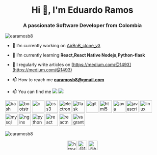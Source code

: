 <h1 align="center">Hi 👋, I'm Eduardo Ramos</h1>
<h3 align="center">A passionate Software Developer from Colombia</h3>

<p align="left"> <img src="https://komarev.com/ghpvc/?username=earamosb8" alt="earamosb8" /> </p>

- 🔭 I’m currently working on [AirBnB_clone_v3](https://github.com/earamosb8/AirBnB_clone_v3)

- 🌱 I’m currently learning **React,React Native Nodejs,Python-flask**

- 📝 I regularly write articles on [https://medium.com/@1493](https://medium.com/@1493)

- 📫 How to reach me **earamosb8@gmail.com**
- 📫 You can find me [<img src="https://img.shields.io/badge/twitter-%231DA1F2.svg?&style=for-the-badge&logo=twitter&logoColor=white"/>](https://twitter.com/eduar880620)
[<img src="https://img.shields.io/badge/linkedin-%230077B5.svg?&style=for-the-badge&logo=linkedin&logoColor=white"/>](https://www.linkedin.com/in/earamosb8/)
<p align="left">
 <i class="devicon-android-plain colored"></i>
<img src="https://www.vectorlogo.zone/logos/gnu_bash/gnu_bash-icon.svg" alt="bash" width="40" height="40"/>
<img src="https://devicons.github.io/devicon/devicon.git/icons/bootstrap/bootstrap-plain.svg" alt="bootstrap" width="40" height="40"/>
<img src="https://devicons.github.io/devicon/devicon.git/icons/c/c-original.svg" alt="c" width="40" height="40"/>
<img src="https://devicons.github.io/devicon/devicon.git/icons/css3/css3-original-wordmark.svg" alt="css3" width="40" height="40"/>
<img src="https://devicons.github.io/devicon/devicon.git/icons/electron/electron-original.svg" alt="electron" width="40" height="40"/>
<img src="https://www.vectorlogo.zone/logos/pocoo_flask/pocoo_flask-icon.svg" alt="flask" width="40" height="40"/>
<img src="https://www.vectorlogo.zone/logos/git-scm/git-scm-icon.svg" alt="git" width="40" height="40"/>
<img src="https://devicons.github.io/devicon/devicon.git/icons/html5/html5-original-wordmark.svg" alt="html5" width="40" height="40"/> 
<img src="https://devicons.github.io/devicon/devicon.git/icons/java/java-original-wordmark.svg" alt="java" width="40" height="40"/>
<img src="https://devicons.github.io/devicon/devicon.git/icons/javascript/javascript-original.svg" alt="javascript" width="40" height="40"/>
<img src="https://devicons.github.io/devicon/devicon.git/icons/linux/linux-original.svg" alt="linux" width="40" height="40"/>
<img src="https://devicons.github.io/devicon/devicon.git/icons/mysql/mysql-original-wordmark.svg" alt="mysql" width="40" height="40"/>
<img src="https://devicons.github.io/devicon/devicon.git/icons/nginx/nginx-original.svg" alt="nginx" width="40" height="40"/>
<img src="https://devicons.github.io/devicon/devicon.git/icons/python/python-original.svg" alt="python" width="40" height="40"/>
<img src="https://devicons.github.io/devicon/devicon.git/icons/react/react-original-wordmark.svg" alt="react" width="40" height="40"/>
<img src="https://reactnative.dev/img/header_logo.svg" alt="reactnative" width="40" height="40"/> <img src="https://www.vectorlogo.zone/logos/vagrantup/vagrantup-icon.svg" alt="vagrant" width="40" height="40"/></p>

<p><img align="center" src="https://github-readme-stats.vercel.app/api/top-langs/?username=earamosb8&layout=compact&hide=html" alt="earamosb8" /></p>

<p align="center">
<a href="https://linkedin.com/in/https://www.linkedin.com/in/earamosb8/" target="blank"><img align="center" src="https://cdn.jsdelivr.net/npm/simple-icons@3.0.1/icons/linkedin.svg" alt="https://www.linkedin.com/in/earamosb8/" height="30" width="30" /></a>
<a href="https://medium.com/@1493" target="blank"><img align="center" src="https://cdn.jsdelivr.net/npm/simple-icons@3.0.1/icons/medium.svg" alt="@1493" height="30" width="30" /></a>
<a href="https://www.hackerrank.com/@h1493" target="blank"><img align="center" src="https://cdn.jsdelivr.net/npm/simple-icons@3.0.1/icons/hackerrank.svg" alt="@h1493" height="30" width="30" /></a>
</p>
